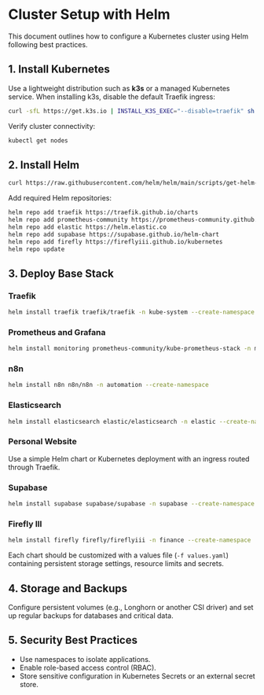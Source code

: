 # Cluster Setup with Helm

This document outlines how to configure a Kubernetes cluster using Helm following best practices.

## 1. Install Kubernetes

Use a lightweight distribution such as **k3s** or a managed Kubernetes service. When installing k3s, disable the default Traefik ingress:

```bash
curl -sfL https://get.k3s.io | INSTALL_K3S_EXEC="--disable=traefik" sh -
```

Verify cluster connectivity:

```bash
kubectl get nodes
```

## 2. Install Helm

```bash
curl https://raw.githubusercontent.com/helm/helm/main/scripts/get-helm-3 | bash
```

Add required Helm repositories:

```bash
helm repo add traefik https://traefik.github.io/charts
helm repo add prometheus-community https://prometheus-community.github.io/helm-charts
helm repo add elastic https://helm.elastic.co
helm repo add supabase https://supabase.github.io/helm-chart
helm repo add firefly https://fireflyiii.github.io/kubernetes
helm repo update
```

## 3. Deploy Base Stack

### Traefik

```bash
helm install traefik traefik/traefik -n kube-system --create-namespace
```

### Prometheus and Grafana

```bash
helm install monitoring prometheus-community/kube-prometheus-stack -n monitoring --create-namespace
```

### n8n

```bash
helm install n8n n8n/n8n -n automation --create-namespace
```

### Elasticsearch

```bash
helm install elasticsearch elastic/elasticsearch -n elastic --create-namespace
```

### Personal Website

Use a simple Helm chart or Kubernetes deployment with an ingress routed through Traefik.

### Supabase

```bash
helm install supabase supabase/supabase -n supabase --create-namespace
```

### Firefly III

```bash
helm install firefly firefly/fireflyiii -n finance --create-namespace
```

Each chart should be customized with a values file (`-f values.yaml`) containing persistent storage settings, resource limits and secrets.

## 4. Storage and Backups

Configure persistent volumes (e.g., Longhorn or another CSI driver) and set up regular backups for databases and critical data.

## 5. Security Best Practices

- Use namespaces to isolate applications.
- Enable role-based access control (RBAC).
- Store sensitive configuration in Kubernetes Secrets or an external secret store.

